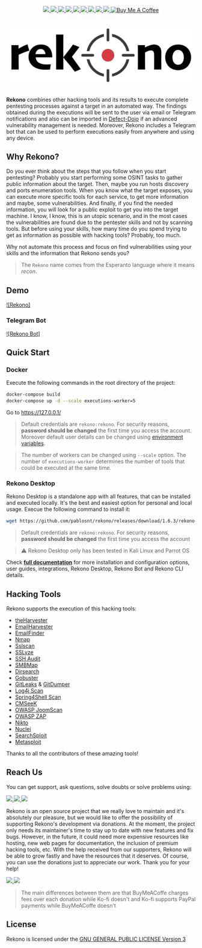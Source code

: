 <p align="center">
  <a href="https://github.com/pablosnt/rekono/actions/workflows/unit-testing.yml" alt="Unit testing" target="_blank">
    <img src="https://github.com/pablosnt/rekono/actions/workflows/unit-testing.yml/badge.svg"/>
  </a>
  <a href="https://github.com/pablosnt/rekono/actions/workflows/desktop-ui.yml" alt="Desktop UI" target="_blank">
    <img src="https://github.com/pablosnt/rekono/actions/workflows/desktop-ui.yml/badge.svg"/>
  </a>
  <a href="https://github.com/pablosnt/rekono/actions/workflows/security-sast.yml" alt="SAST" target="_blank">
    <img src="https://github.com/pablosnt/rekono/actions/workflows/security-sast.yml/badge.svg"/>
  </a>
  <a href="https://snyk.io/test/github/pablosnt/rekono" alt="SCA" target="_blank">
    <img src="https://badgen.net/snyk/pablosnt/rekono?label=SCA&labelColor=black&icon=https://snyk.io/wp-content/uploads/patch-white.svg">
  </a>
  <a href="https://github.com/pablosnt/rekono/actions/workflows/security-secrets.yml" alt="Secrets scanning" target="_blank">
    <img src="https://github.com/pablosnt/rekono/actions/workflows/security-secrets.yml/badge.svg"/>
  </a>
  <a href="https://github.com/pablosnt/rekono/actions/workflows/security-containers.yml" alt="Containers" target="_blank">
    <img src="https://github.com/pablosnt/rekono/actions/workflows/security-containers.yml/badge.svg"/>
  </a>
  <a href="https://github.com/pablosnt/rekono/actions/workflows/code-style.yml" alt="Code style" target="_blank">
    <img src="https://github.com/pablosnt/rekono/actions/workflows/code-style.yml/badge.svg"/>
  </a>
  <a href="https://discord.gg/Zyduu5C7M3" target="_blank">
    <img src="https://img.shields.io/badge/Discord-Join-black?style=social&logo=discord"/>
  </a>
  <a href="https://ko-fi.com/pablosnt" target="_blank">
    <img src="https://ko-fi.com/img/githubbutton_sm.svg" width="160"/>
  </a>
  <a href="https://www.buymeacoffee.com/pablosnt" target="_blank">
    <img src="https://cdn.buymeacoffee.com/buttons/v2/default-yellow.png" alt="Buy Me A Coffee" width="75"/>
  </a>
</p>

# <p align="center"><img src="rekono/frontend/public/static/logo-black.png" width="500"/></p>

**Rekono** combines other hacking tools and its results to execute complete pentesting processes against a target in an automated way. The findings obtained during the executions will be sent to the user via email or Telegram notifications and also can be imported in [Defect-Dojo](https://www.defectdojo.com) if an advanced vulnerability management is needed. Moreover, Rekono includes a Telegram bot that can be used to perform executions easily from anywhere and using any device.


## Why Rekono?

Do you ever think about the steps that you follow when you start pentesting? Probably you start performing some OSINT tasks to gather public information about the target. Then, maybe you run hosts discovery and ports enumeration tools. When you know what the target exposes, you can execute more specific tools for each service, to get more information and maybe, some vulnerabilities. And finally, if you find the needed information, you will look for a public exploit to get you into the target machine. I know, I know, this is an utopic scenario, and in the most cases the vulnerabilities are found due to the pentester skills and not by scanning tools. But before using your skills, how many time do you spend trying to get as information as possible with hacking tools? Probably, too much.

Why not automate this process and focus on find vulnerabilities using your skills and the information that Rekono sends you?

> The `Rekono` name comes from the Esperanto language where it means _recon_.


## Demo

[![Rekono]](https://user-images.githubusercontent.com/69458381/211694917-6738e42a-cb44-4d3a-905d-752b3fe25718.mp4)


### Telegram Bot

[![Rekono Bot]](https://user-images.githubusercontent.com/69458381/211692042-d7c38e41-19e9-44fd-842a-59a16f945b6f.mp4)


## Quick Start

### Docker

Execute the following commands in the root directory of the project:

```bash
docker-compose build
docker-compose up -d --scale executions-worker=5
```

Go to https://127.0.0.1/

> Default credentials are `rekono:rekono`. For security reasons, **password should be changed** the first time you access the account. Moreover default user details can be changed using [environment variables](https://github.com/pablosnt/rekono/wiki/Configuration#docker).

> The number of workers can be changed using `--scale` option. The number of `executions-worker` determines the number of tools that could be executed at the same time.


### Rekono Desktop

Rekono Desktop is a standalone app with all features, that can be installed and executed locally. It's the best and easiest option for personal and local usage. Execue the following command to install it:

```bash
wget https://github.com/pablosnt/rekono/releases/download/1.6.3/rekono-desktop_1.6.3_amd64.deb && dpkg -i rekono-desktop_1.6.3_amd64.deb || apt -f install -y
```

> Default credentials are `rekono:rekono`. For security reasons, **password should be changed** the first time you access the account

> :warning: Rekono Desktop only has been tested in Kali Linux and Parrot OS


Check [**full documentation**](https://github.com/pablosnt/rekono/wiki) for more installation and configuration options, user guides, integrations, Rekono Desktop, Rekono Bot and Rekono CLI details.


## Hacking Tools

Rekono supports the execution of this hacking tools:

- [theHarvester](https://github.com/laramies/theHarvester)
- [EmailHarvester](https://github.com/maldevel/EmailHarvester)
- [EmailFinder](https://github.com/Josue87/EmailFinder)
- [Nmap](https://nmap.org/)
- [Sslscan](https://github.com/rbsec/sslscan)
- [SSLyze](https://nabla-c0d3.github.io/sslyze/documentation/)
- [SSH Audit](https://github.com/jtesta/ssh-audit)
- [SMBMap](https://github.com/ShawnDEvans/smbmap)
- [Dirsearch](https://github.com/maurosoria/dirsearch)
- [Gobuster](https://github.com/OJ/gobuster)
- [GitLeaks](https://github.com/zricethezav/gitleaks) & [GitDumper](https://github.com/internetwache/GitTools/tree/master/Dumper)
- [Log4j Scan](https://github.com/fullhunt/log4j-scan)
- [Spring4Shell Scan](https://github.com/fullhunt/spring4shell-scan)
- [CMSeeK](https://github.com/Tuhinshubhra/CMSeeK/)
- [OWASP JoomScan](https://github.com/OWASP/joomscan)
- [OWASP ZAP](https://www.zaproxy.org/)
- [Nikto](https://github.com/sullo/nikto)
- [Nuclei](https://github.com/projectdiscovery/nuclei)
- [SearchSploit](https://www.exploit-db.com/searchsploit)
- [Metasploit](https://www.metasploit.com/)

Thanks to all the contributors of these amazing tools!


## Reach Us

You can get support, ask questions, solve doubts or solve problems using:

<p>
  <a href="https://github.com/pablosnt/rekono/issues/new?labels=help+wanted%2C+question&template=support.md" alt="GitHub Issue">
    <img src="https://github.com/fluidicon.png" width="64"/>
  </a>
  <a href="https://discord.gg/Zyduu5C7M3" alt="Discord">
    <img src="https://assets-global.website-files.com/6257adef93867e50d84d30e2/636e0a69f118df70ad7828d4_icon_clyde_blurple_RGB.svg" width="64"/>
  </a>
  <a href="mailto:rekono.project@gmail.com" alt="Mail">
    <img src="https://www.gstatic.com/images/branding/product/2x/gmail_2020q4_512dp.png" width="64"/>
  </a>
</p>

Rekono is an open source project that we really love to maintain and it's absolutely our pleasure, but we would like to offer the possibility of supporting Rekono's development via donations. At the moment, the project only needs its maintainer's time to stay up to date with new features and fix bugs. However, in the future, it could need more expensive resources like hosting, new web pages for documentation, the inclusion of premium hacking tools, etc. With the help received from our supporters, Rekono will be able to grow fastly and have the resources that it deserves. Of course, you can use the donations just to appreciate our work. Thank you for your help!

<p>
  <a href="https://ko-fi.com/pablosnt" target="_blank">
    <img src="https://storage.ko-fi.com/cdn/brandasset/kofi_s_tag_white.png" width="130"/>
  </a>
  <a href="https://www.buymeacoffee.com/pablosnt" target="_blank">
    <img src="https://img.buymeacoffee.com/button-api/?text=Buy me a coffee&emoji=&slug=pablosnt&button_colour=FFDD00&font_colour=000000&font_family=Cookie&outline_colour=000000&coffee_colour=ffffff"/>
  </a>
</p>

> The main differences between them are that BuyMeACoffe charges fees over each donation while Ko-fi doesn't and Ko-fi supports PayPal payments while BuyMeACoffe doesn't

## License

Rekono is licensed under the [GNU GENERAL PUBLIC LICENSE Version 3](./LICENSE.md)
